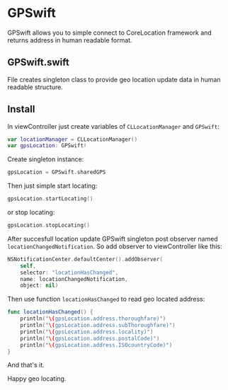 # GPSwift

GPSwift allows you to simple connect to CoreLocation framework and returns address in human readable format.

## GPSwift.swift

File creates singleton class to provide geo location update data in human readable structure.

## Install

In viewController just create variables of `CLLocationManager` and `GPSwift`:

``` swift
var locationManager = CLLocationManager()
var gpsLocation: GPSwift!
```

Create singleton instance:

``` swift
gpsLocation = GPSwift.sharedGPS
```

Then just simple start locating:

``` swift
gpsLocation.startLocating()
```

or stop locating:

``` swift
gpsLocation.stopLocating()
```

After succesfull location update GPSwift singleton post observer named `locationChangedNotification`. So add observer to viewController like this:

``` swift
NSNotificationCenter.defaultCenter().addObserver(
    self,
    selector: "locationHasChanged",
    name: locationChangedNotification,
    object: nil)
```

Then use function `locationHasChanged` to read geo located address:

``` swift
func locationHasChanged() {
    println("\(gpsLocation.address.thoroughfare)")
    println("\(gpsLocation.address.subThoroughfare)")
    println("\(gpsLocation.address.locality)")
    println("\(gpsLocation.address.postalCode)")
    println("\(gpsLocation.address.ISOcountryCode)")
}
```

And that's it.

Happy geo locating.